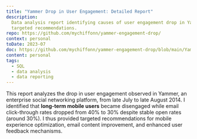 ```yaml
---
title: "Yammer Drop in User Engagement: Detailed Report"
description:
  Data analysis report identifying causes of user engagement drop in Yammer enterprise platform with
  targeted recommendations.
repo: https://github.com/mychiffonn/yammer-engagement-drop/
context: personal
toDate: 2023-07
doc: https://github.com/mychiffonn/yammer-engagement-drop/blob/main/Yammer%20Detailed%20Analysis.pdf
content: personal
tags:
  - SQL
  - data analysis
  - data reporting
---
```


This report analyzes the drop in user engagement observed in Yammer, an enterprise social networking
platform, from late July to late August 2014. I identified that **long-term mobile users** became
disengaged while email click-through rates dropped from 40% to 30% despite stable open rates (around
30%). I thus provided targeted recommendations for mobile experience optimization, email content
improvement, and enhanced user feedback mechanisms.
